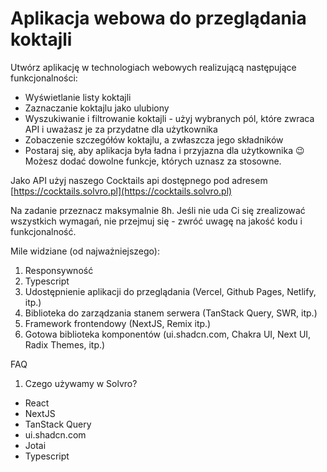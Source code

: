 # Aplikacja webowa do przeglądania koktajli


Utwórz aplikację w technologiach webowych realizującą następujące funkcjonalności:

- Wyświetlanie listy koktajli
- Zaznaczanie koktajlu jako ulubiony
- Wyszukiwanie i filtrowanie koktajli - użyj wybranych pól, które zwraca API i uważasz je za przydatne dla użytkownika
- Zobaczenie szczegółów koktajlu, a zwłaszcza jego składników
- Postaraj się, aby aplikacja była ładna i przyjazna dla użytkownika 😉 Możesz dodać dowolne funkcje, których uznasz za stosowne.

Jako API użyj naszego Cocktails api dostępnego pod adresem [https://cocktails.solvro.pl](https://cocktails.solvro.pl)

Na zadanie przeznacz maksymalnie 8h. Jeśli nie uda Ci się zrealizować wszystkich wymagań, nie przejmuj się - zwróć uwagę na jakość kodu i funkcjonalność.

Mile widziane (od najważniejszego):

1. Responsywność
1. Typescript
1. Udostępnienie aplikacji do przeglądania (Vercel, Github Pages, Netlify, itp.)
1. Biblioteka do zarządzania stanem serwera (TanStack Query, SWR, itp.)
1. Framework frontendowy (NextJS, Remix itp.)
1. Gotowa biblioteka komponentów (ui.shadcn.com, Chakra UI, Next UI, Radix Themes, itp.)

FAQ

1. Czego używamy w Solvro?
- React
- NextJS
- TanStack Query
- ui.shadcn.com
- Jotai
- Typescript

